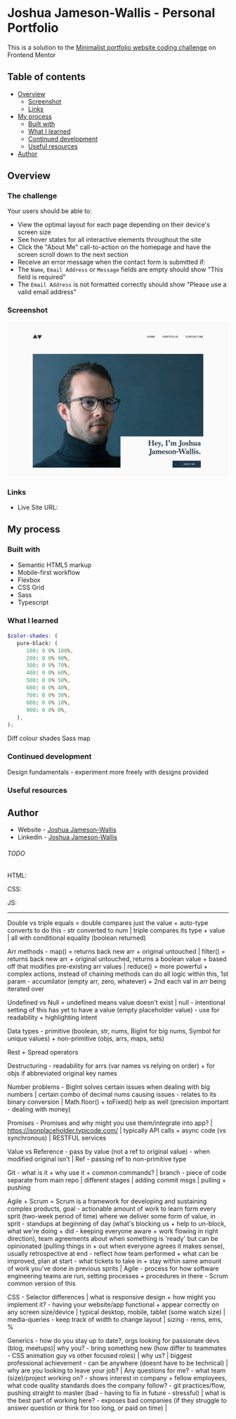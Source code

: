 # Joshua Jameson-Wallis - Personal Portfolio

This is a solution to the [Minimalist portfolio website coding challenge](https://www.frontendmentor.io/challenges/pomodoro-app-KBFnycJ6G) on Frontend Mentor

## Table of contents

-  [Overview](#overview)
   -  [Screenshot](#screenshot)
   -  [Links](#links)
-  [My process](#my-process)
   -  [Built with](#built-with)
   -  [What I learned](#what-i-learned)
   -  [Continued development](#continued-development)
   -  [Useful resources](#useful-resources)
-  [Author](#author)

## Overview

### The challenge

Your users should be able to:

-  View the optimal layout for each page depending on their device's screen size
-  See hover states for all interactive elements throughout the site
-  Click the "About Me" call-to-action on the homepage and have the screen scroll down to the next section
-  Receive an error message when the contact form is submitted if:
-  The `Name`, `Email Address` or `Message` fields are empty should show "This field is required"
-  The `Email Address` is not formatted correctly should show "Please use a valid email address"

### Screenshot

![](./screenshot.png)

### Links

-  Live Site URL:

## My process

### Built with

-  Semantic HTML5 markup
-  Mobile-first workflow
-  Flexbox
-  CSS Grid
-  Sass
-  Typescript

### What I learned

```scss
$color-shades: (
   pure-black: (
      100: 0 0% 100%,
      200: 0 0% 90%,
      300: 0 0% 70%,
      400: 0 0% 60%,
      500: 0 0% 50%,
      600: 0 0% 40%,
      700: 0 0% 30%,
      800: 0 0% 10%,
      900: 0 0% 0%,
   ),
);
```

Diff colour shades Sass map

### Continued development

Design fundamentals - experiment more freely with designs provided

### Useful resources

## Author

-  Website - [Joshua Jameson-Wallis](https://joshuajamesonwallis.com)
-  Linkedin - [Joshua Jameson-Wallis]()

###### TODO

HTML:

CSS:

JS:

---

Double vs triple equals = double compares just the value + auto-type converts to do this - str converted to num | triple compares its type + value | all with conditional equality (boolean returned)

Arr methods - map() = returns back new arr + original untouched | filter() = returns back new arr + original untouched, returns a boolean value + based off that modifies pre-existing arr values | reduce() = more powerful + complex actions, instead of chaining methods can do all logic within this, 1st param - accumilator (empty arr, zero, whatever) + 2nd each val in arr being iterated over

Undefined vs Null = undefined means value doesn't exist | null - intentional setting of this has yet to have a value (empty placeholder value) - use for readability + highlighting intent

Data types - primitive (boolean, str, nums, BigInt for big nums, Symbol for unique values) + non-primitive (objs, arrs, maps, sets)

Rest + Spread operators

Destructuring - readability for arrs (var names vs relying on order) + for objs if abbreviated original key names

Number problems - BigInt solves certain issues when dealing with big numbers | certain combo of decimal nums causing issues - relates to its binary conversion | Math.floor() + toFixed() help as well (precision important - dealing with money)

Promises - Promises and why might you use them/integrate into app? | https://jsonplaceholder.typicode.com/ | typically API calls + async code (vs synchronous) | RESTFUL services

Value vs Reference - pass by value (not a ref to original value) - when modified original isn't | Ref - passing ref to non-primitive type

Git - what is it + why use it + common commands? | branch - piece of code separate from main repo | different stages | adding commit msgs | pulling + pushing

Agile + Scrum = Scrum is a framework for developing and sustaining complex products, goal - actionable amount of work to learn form every sprit (two-week period of time) where we deliver some form of value, in sprit - standups at beginning of day (what's blocking us + help to un-block, what we're doing + did - keeping everyone aware + work flowing in right direction), team agreements about when something is 'ready' but can be opinionated (pulling things in + out when everyone agrees it makes sense), usually retrospective at end - reflect how team performed + what can be improved, plan at start - what tickets to take in + stay within same amount of work you've done in previous sprits | Agile - process for how software engineering teams are run, setting processes + procedures in there - Scrum common version of this

CSS - Selector differences | what is responsive design + how might you implement it? - having your website/app functional + appear correctly on any screen size/device | typical desktop, mobile, tablet (some watch size) | media-queries - keep track of width to change layout | sizing - rems, ems, %

Generics - how do you stay up to date?, orgs looking for passionate devs (blog, meetups)| why you? - bring something new (how differ to teammates - CSS animation guy vs other focused roles) | why us? | biggest professional achievement - can be anywhere (doesnt have to be technical) | why are you looking to leave your job? | Any questions for me? - what team (size)/project working on? - shows interest in company + fellow employees, what code quality standards does the company follow? - git practices/flow, pushing straight to master (bad - having to fix in future - stressful) | what is the best part of working here? - exposes bad companies (if they struggle to answer question or think for too long, or paid on time) |
